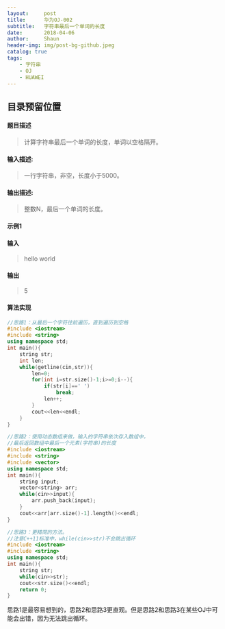```yaml
---
layout:     post
title:      华为OJ-002
subtitle:   字符串最后一个单词的长度
date:       2018-04-06
author:     Shaun
header-img: img/post-bg-github.jpeg
catalog: true
tags:
    - 字符串
    - OJ
    - HUAWEI
---
```


## 目录预留位置

#### 题目描述

> 计算字符串最后一个单词的长度，单词以空格隔开。

#### 输入描述:

> 一行字符串，非空，长度小于5000。

#### 输出描述:

> 整数N，最后一个单词的长度。

#### 示例1

#### 输入

> hello world

#### 输出

> 5



#### 算法实现

```C++
//思路1：从最后一个字符往前遍历，直到遍历到空格
#include <iostream>
#include <string>
using namespace std;
int main(){
    string str;
    int len;
    while(getline(cin,str)){
        len=0;
        for(int i=str.size()-1;i>=0;i--){
            if(str[i]==' ')
                break;
            len++;
        }
        cout<<len<<endl;
    }
}
```

```C++
//思路2：使用动态数组来做，输入的字符串依次存入数组中，
//最后返回数组中最后一个元素(字符串)的长度
#include <iostream>
#include <string>
#include <vector>
using namespace std;
int main(){
    string input;
    vector<string> arr;
    while(cin>>input){
        arr.push_back(input);
    }
    cout<<arr[arr.size()-1].length()<<endl;
}
```

```C++
//思路3：更精简的方法。
//注意C++11标准中，while(cin>>str)不会跳出循环
#include <iostream>
#include <string>
using namespace std;
int main(){
    string str;
    while(cin>>str);
    cout<<str.size()<<endl;
    return 0;
}
```

思路1是最容易想到的，思路2和思路3更直观。但是思路2和思路3在某些OJ中可能会出错，因为无法跳出循环。






